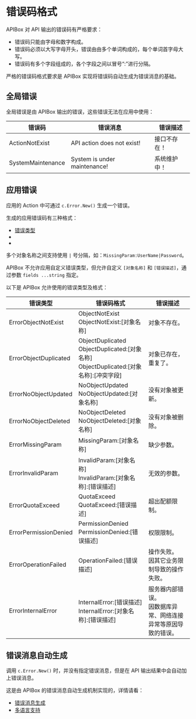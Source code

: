 错误码格式
============

APIBox 对 API 输出的错误码有严格要求：

- 错误码只能由字母和数字构成。
- 错误码必须以大写字母开头，错误由由多个单词构成的，每个单词首字母大写。
- 错误码有多个字段组成的，各个字段之间以冒号“:”进行分隔。

严格的错误码格式要求是 APIBox 实现将错误码自动生成为错误消息的基础。

## 全局错误

全局错误是由 APIBox 输出的错误，这些错误无法在应用中使用：

| 错误码                 | 错误消息                         | 错误描述       |
| --------------------- | ------------------------------- | ------------- |
| ActionNotExist        | API action does not exist!      | 接口不存在！    |
| SystemMaintenance     | System is under maintenance!    | 系统维护中！    |

## 应用错误

应用的 Action 中可通过 `c.Error.New()` 生成一个错误。

生成的应用错误码有三种格式：

 - [错误类型]
 - [错误类型]:[错误描述]
 - [错误类型]:[对象名称]:[错误描述]

多个对象名称之间支持使用 `|` 号分隔，如：`MissingParam:UserName|Password`。

APIBox 不允许应用自定义错误类型，但允许自定义 `[对象名称]` 和 `[错误描述]`，通过参数 `fields ...string` 指定。

以下是 APIBox 允许使用的错误类型及格式：

| 错误类型	               | 错误码格式                                  | 错误描述                   |
| ------------------------ | ----------------------------------------- | --------------------------|
| ErrorObjectNotExist      | ObjectNotExist<br>ObjectNotExist:[对象名称] | 对象不存在。|
| ErrorObjectDuplicated	  | ObjectDuplicated<br>ObjectDuplicated:[对象名称]<br>ObjectDuplicated:[对象名称]:[冲突字段]                          | 对象已存在，重复了。 |
| ErrorNoObjectUpdated	  | NoObjectUpdated<br>NoObjectUpdated:[对象名称] | 没有对象被更新。             |     
| ErrorNoObjectDeleted     | NoObjectDeleted<br>NoObjectDeleted:[对象名称] | 没有对象被删除。             |
| ErrorMissingParam        | MissingParam:[对象名称]| 缺少参数。|
| ErrorInvalidParam        | InvalidParam:[对象名称]<br>InvalidParam:[对象名称]:[错误描述]                    | 无效的参数。|
| ErrorQuotaExceed         | QuotaExceed<br>QuotaExceed:[错误描述] | 超出配额限制。 |
| ErrorPermissionDenied    | PermissionDenied<br>PermissionDenied:[错误描述] | 权限限制。 |
| ErrorOperationFailed     | OperationFailed:[错误描述] | 操作失败。<br>因其它业务限制导致的操作失败。|
| ErrorInternalError       | InternalError:[错误描述]<br>InternalError:[对象名称]:[错误描述] | 服务器内部错误。<br>因数据库异常、网络连接异常等原因导致的错误。|

## 错误消息自动生成

调用 `c.Error.New()` 时，并没有指定错误消息，但是在 API 输出结果中会自动加上错误消息。

这是由 APIBox 的错误消息自动生成机制实现的，详情请看：

 - [错误消息生成](errormsg.md)
 - [多语言支持](errorlang.md)

